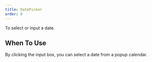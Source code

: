 ```yaml
---
title: DatePicker
order: 0
---
```


To select or input a date.

## When To Use

By clicking the input box, you can select a date from a popup calendar.

